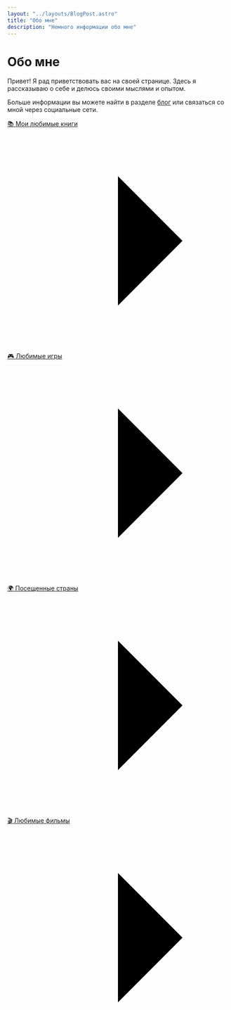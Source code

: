 ```yaml
---
layout: "../layouts/BlogPost.astro"
title: "Обо мне"
description: "Немного информации обо мне"
---
```


# Обо мне

Привет! Я рад приветствовать вас на своей странице. Здесь я рассказываю о себе
и делюсь своими мыслями и опытом.

Больше информации вы можете найти в разделе [блог](/blog) или связаться со мной через 
социальные сети.



<div class="grid grid-cols-1 sm:grid-cols-2 gap-4">
  <a href="/about/favorite-books" class="no-underline not-prose group relative flex flex-nowrap items-center rounded-lg border border-black/15 px-4 py-3 pr-10 transition-colors duration-300 ease-in-out hover:bg-black/5 hover:text-black hover:no-underline focus-visible:bg-black/5 focus-visible:text-black focus-visible:no-underline dark:border-white/20 dark:hover:bg-white/5 dark:hover:text-white dark:focus-visible:bg-white/5 dark:focus-visible:text-white">
    <span class="text-2xl mr-4">📚</span>
    <span class="font-semibold">Мои любимые книги</span>
    <svg xmlns="http://www.w3.org/2000/svg" viewBox="0 0 24 24" class="absolute right-2 top-1/2 size-5 -translate-y-1/2 fill-none stroke-current stroke-2">
      <line x1="5" y1="12" x2="19" y2="12" class="translate-x-3 scale-x-0 transition-transform duration-300 ease-in-out group-hover:translate-x-0 group-hover:scale-x-100 group-focus-visible:translate-x-0 group-focus-visible:scale-x-100"></line>
      <polyline points="12 5 19 12 12 19" class="-translate-x-1 transition-transform duration-300 ease-in-out group-hover:translate-x-0 group-focus-visible:translate-x-0"></polyline>
    </svg>
  </a>

  <a href="/about/games" class="no-underline not-prose group relative flex flex-nowrap items-center rounded-lg border border-black/15 px-4 py-3 pr-10 transition-colors duration-300 ease-in-out hover:bg-black/5 hover:text-black hover:no-underline focus-visible:bg-black/5 focus-visible:text-black focus-visible:no-underline dark:border-white/20 dark:hover:bg-white/5 dark:hover:text-white dark:focus-visible:bg-white/5 dark:focus-visible:text-white">
    <span class="text-2xl mr-4">🎮</span>
    <span class="font-semibold">Любимые игры</span>
    <svg xmlns="http://www.w3.org/2000/svg" viewBox="0 0 24 24" class="absolute right-2 top-1/2 size-5 -translate-y-1/2 fill-none stroke-current stroke-2">
      <line x1="5" y1="12" x2="19" y2="12" class="translate-x-3 scale-x-0 transition-transform duration-300 ease-in-out group-hover:translate-x-0 group-hover:scale-x-100 group-focus-visible:translate-x-0 group-focus-visible:scale-x-100"></line>
      <polyline points="12 5 19 12 12 19" class="-translate-x-1 transition-transform duration-300 ease-in-out group-hover:translate-x-0 group-focus-visible:translate-x-0"></polyline>
    </svg>
  </a>

  <a href="/about/countries" class="no-underline not-prose group relative flex flex-nowrap items-center rounded-lg border border-black/15 px-4 py-3 pr-10 transition-colors duration-300 ease-in-out hover:bg-black/5 hover:text-black hover:no-underline focus-visible:bg-black/5 focus-visible:text-black focus-visible:no-underline dark:border-white/20 dark:hover:bg-white/5 dark:hover:text-white dark:focus-visible:bg-white/5 dark:focus-visible:text-white">
    <span class="text-2xl mr-4">🌍</span>
    <span class="font-semibold">Посещенные страны</span>
    <svg xmlns="http://www.w3.org/2000/svg" viewBox="0 0 24 24" class="absolute right-2 top-1/2 size-5 -translate-y-1/2 fill-none stroke-current stroke-2">
      <line x1="5" y1="12" x2="19" y2="12" class="translate-x-3 scale-x-0 transition-transform duration-300 ease-in-out group-hover:translate-x-0 group-hover:scale-x-100 group-focus-visible:translate-x-0 group-focus-visible:scale-x-100"></line>
      <polyline points="12 5 19 12 12 19" class="-translate-x-1 transition-transform duration-300 ease-in-out group-hover:translate-x-0 group-focus-visible:translate-x-0"></polyline>
    </svg>
  </a>

  <a href="/about/movies" class="no-underline not-prose group relative flex flex-nowrap items-center rounded-lg border border-black/15 px-4 py-3 pr-10 transition-colors duration-300 ease-in-out hover:bg-black/5 hover:text-black hover:no-underline focus-visible:bg-black/5 focus-visible:text-black focus-visible:no-underline dark:border-white/20 dark:hover:bg-white/5 dark:hover:text-white dark:focus-visible:bg-white/5 dark:focus-visible:text-white">
    <span class="text-2xl mr-4">🎬</span>
    <span class="font-semibold">Любимые фильмы</span>
    <svg xmlns="http://www.w3.org/2000/svg" viewBox="0 0 24 24" class="absolute right-2 top-1/2 size-5 -translate-y-1/2 fill-none stroke-current stroke-2">
      <line x1="5" y1="12" x2="19" y2="12" class="translate-x-3 scale-x-0 transition-transform duration-300 ease-in-out group-hover:translate-x-0 group-hover:scale-x-100 group-focus-visible:translate-x-0 group-focus-visible:scale-x-100"></line>
      <polyline points="12 5 19 12 12 19" class="-translate-x-1 transition-transform duration-300 ease-in-out group-hover:translate-x-0 group-focus-visible:translate-x-0"></polyline>
    </svg>
  </a>
</div>
